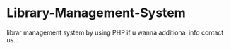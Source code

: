 # Library-Management-System
librar management system by using PHP if u wanna additional info contact us...
